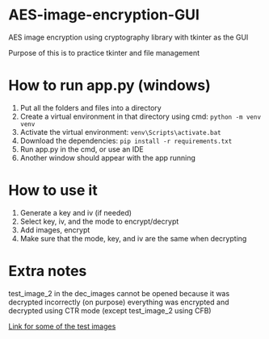# AES-image-encryption-GUI
AES image encryption using cryptography library with tkinter as the GUI

Purpose of this is to practice tkinter and file management

# How to run app.py (windows)
1. Put all the folders and files into a directory
2. Create a virtual environment in that directory using cmd: `python -m venv venv`
3. Activate the virtual environment: `venv\Scripts\activate.bat`
4. Download the dependencies: `pip install -r requirements.txt`
5. Run app.py in the cmd, or use an IDE
6. Another window should appear with the app running

# How to use it
1. Generate a key and iv (if needed)
2. Select key, iv, and the mode to encrypt/decrypt
3. Add images, encrypt
4. Make sure that the mode, key, and iv are the same when decrypting

# Extra notes
test_image_2 in the dec_images cannot be opened because it was decrypted incorrectly (on purpose)
everything was encrypted and decrypted using CTR mode (except test_image_2 using CFB)

[Link for some of the test images](https://unsplash.com/@simonppt)

